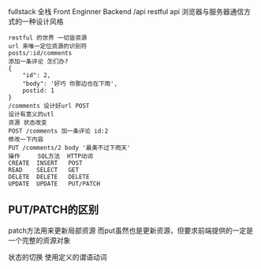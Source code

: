 fullstack 全栈
Front Enginner
Backend /api
restful api
浏览器与服务器通信方式的一种设计风格

    restful 的世界 一切皆资源
    url 来唯一定位资源的识别符
    posts/:id/comments
    添加一条评论 怎们办?
    {
        "id": 2,
        "body": '好巧 你那边也在下雨',
        postid: 1
    }
    /comments 设计好url POST
    设计有意义的utl
    资源 状态改变
    POST /comments 加一条评论 id:2
    修改一下内容
    PUT /comments/2 body '最美不过下雨天'
    操作     SQL方法  HTTP动词
    CREATE  INSERT   POST
    READ    SELECT   GET
    DELETE  DELETE   DELETE
    UPDATE  UPDATE   PUT/PATCH
## PUT/PATCH的区别
patch方法用来更新局部资源
而put虽然也是更新资源，但要求前端提供的一定是一个完整的资源对象

状态的切换 使用定义的谓语动词 